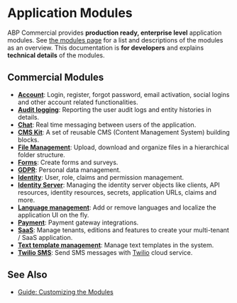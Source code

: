 # Application Modules

ABP Commercial provides **production ready, enterprise level** application modules. See [the modules page](https://commercial.abp.io/modules) for a list and descriptions of the modules as an overview. This documentation is **for developers** and explains **technical details** of the modules.

## Commercial Modules

* **[Account](account.md)**: Login, register, forgot password, email activation, social logins and other account related functionalities.
* **[Audit logging](audit-logging.md)**: Reporting the user audit logs and entity histories in details.
* **[Chat](chat.md)**: Real time messaging between users of the application.
* **[CMS Kit](cms-kit/index.md)**: A set of reusable CMS (Content Management System) building blocks.
* **[File Management](file-management.md)**: Upload, download and organize files in a hierarchical folder structure.
* **[Forms](forms.md)**: Create forms and surveys.
* **[GDPR](gdpr.md)**: Personal data management.
* **[Identity](identity.md)**: User, role, claims and permission management.
* **[Identity Server](identity-server.md)**: Managing the identity server objects like clients, API resources, identity resources, secrets, application URLs, claims and more.
* **[Language management](language-management.md)**: Add or remove languages and localize the application UI on the fly.
* **[Payment](payment.md)**: Payment gateway integrations.
* **[SaaS](saas.md)**: Manage tenants, editions and features to create your multi-tenant / SaaS application.
* **[Text template management](text-template-management.md)**: Manage text templates in the system.
* **[Twilio SMS](twilio-sms.md)**: Send SMS messages with [Twilio](https://www.twilio.com/) cloud service.

## See Also

* [Guide: Customizing the Modules](../guides/customizing-modules.md)